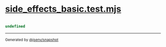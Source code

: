 # [side_effects_basic.test.mjs](../side_effects_basic.test.mjs)

```js

```

```js
undefined
```

---

<sub>
  Generated by <a href="https://github.com/jsenv/core/tree/main/packages/tooling/snapshot">@jsenv/snapshot</a>
</sub>
